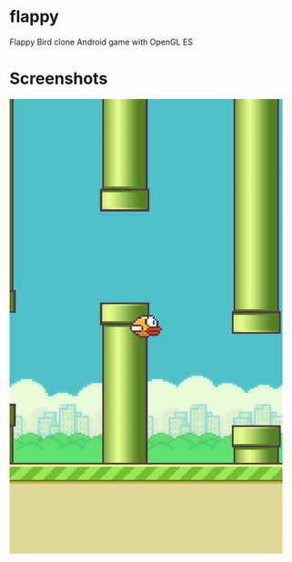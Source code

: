 # flappy
Flappy Bird clone Android game with OpenGL ES

# Screenshots
![Alt text](screenshot.png?raw=true "screenshot")
